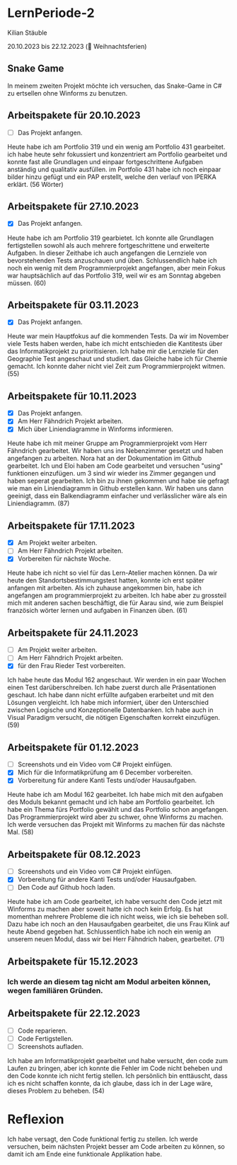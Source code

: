 # LernPeriode-2

Kilian Stäuble

20.10.2023 bis 22.12.2023 (🎄 Weihnachtsferien)

## Snake Game
In meinem zweiten Projekt möchte ich versuchen, das Snake-Game in C# zu ertsellen ohne Winforms zu benutzen.

## Arbeitspakete für 20.10.2023
- [ ] Das Projekt anfangen.

Heute habe ich am Portfolio 319 und ein wenig am Portfolio 431 gearbeitet. ich habe heute sehr fokussiert und konzentriert am Portfolio gearbeitet und konnte fast alle Grundlagen und einpaar fortgeschrittene Aufgaben anständig und qualitativ ausfüllen. im Portfolio 431 habe ich noch einpaar bilder hinzu gefügt und ein PAP erstellt, welche den verlauf von IPERKA erklärt. (56 Wörter)
## Arbeitspakete für 27.10.2023
- [X] Das Projekt anfangen.

Heute habe ich am Portfolio 319 gearbietet. Ich konnte alle Grundlagen fertigstellen sowohl als auch mehrere fortgeschrittene und erweiterte Aufgaben. In dieser Zeithabe ich auch angefangen die Lernziele von bevorstehenden Tests anzuschauen und üben. Schlussendlich habe ich noch ein wenig mit dem Programmierprojekt angefangen, aber mein Fokus war hauptsächlich auf das Portfolio 319, weil wir es am Sonntag abgeben müssen. (60)

## Arbeitspakete für 03.11.2023
- [X] Das Projekt anfangen.

Heute war mein Hauptfokus auf die kommenden Tests. Da wir im November viele Tests haben werden, habe ich micht entschieden die Kantitests über das Informatikprojekt zu prioritisieren. Ich habe mir die Lernziele für den Geographie Test angeschaut und studiert. das Gleiche habe ich für Chemie gemacht. Ich konnte daher nicht viel Zeit zum Programmierprojekt witmen. (55) 

## Arbeitspakete für 10.11.2023
- [X] Das Projekt anfangen.
- [X] Am Herr Fähndrich Projekt arbeiten.
- [X] Mich über Liniendiagramme in Winforms informieren.

Heute habe ich mit meiner Gruppe am Programmierprojekt vom Herr Fähndrich gearbeitet. Wir haben uns ins Nebenzimmer gesetzt und haben angefangen zu arbeiten. Nora hat an der Dokumentation im Github gearbeitet. Ich und Eloi haben am Code gearbeitet und versuchen "using" funktionen einzufügen. um 3 sind wir wieder ins Zimmer gegangen und haben seperat gearbeiten. Ich bin zu ihnen gekommen und habe sie gefragt wie man ein Liniendiagramm in Github erstellen kann. Wir haben uns dann geeinigt, dass ein Balkendiagramm einfacher und verlässlicher wäre als ein Liniendiagramm. (87)

## Arbeitspakete für 17.11.2023
- [X] Am Projekt weiter arbeiten.
- [ ] Am Herr Fähndrich Projekt arbeiten.
- [X] Vorbereiten für nächste Woche.

Heute habe ich nicht so viel für das Lern-Atelier machen können. Da wir heute den Standortsbestimmungstest hatten, konnte ich erst später anfangen mit arbeiten. Als ich zuhause angekommen bin, habe ich angefangen am programmierprojekt zu arbeiten. Ich habe aber zu grossteil mich mit anderen sachen beschäftigt, die für Aarau sind, wie zum Beispiel französich wörter lernen und aufgaben in Finanzen üben. (61)

## Arbeitspakete für 24.11.2023
- [ ] Am Projekt weiter arbeiten.
- [ ] Am Herr Fähndrich Projekt arbeiten.
- [X] für den Frau Rieder Test vorbereiten.

Ich habe heute das Modul 162 angeschaut. Wir werden in ein paar Wochen einen Test darüberschreiben. Ich habe zuerst durch alle Präsentationen geschaut. Ich habe dann nicht erfüllte aufgaben erarbeitet und mit den Lösungen vergleicht. Ich habe mich informiert, über den Unterschied zwischen Logische und Konzeptionelle Datenbanken. Ich habe auch in Visual Paradigm versucht, die nötigen Eigenschaften korrekt einzufügen. (59)

## Arbeitspakete für 01.12.2023
- [ ] Screenshots und ein Video vom C# Projekt einfügen.
- [X] Mich für die Informatikprüfung am 6 December vorbereiten.
- [X] Vorbereitung für andere Kanti Tests und/oder Hausaufgaben.

Heute habe ich am Modul 162 gearbeitet. Ich habe mich mit den aufgaben des Moduls bekannt gemacht und ich habe am Portfolio gearbeitet. Ich habe ein Thema fürs Portfolio gewählt und das Portfolio schon angefangen. Das Programmierprojekt wird aber zu schwer, ohne Winforms zu machen. Ich werde versuchen das Projekt mit Winforms zu machen für das nächste Mal. (58)

## Arbeitspakete für 08.12.2023
- [ ] Screenshots und ein Video vom C# Projekt einfügen.
- [X] Vorbereitung für andere Kanti Tests und/oder Hausaufgaben.
- [ ] Den Code auf Github hoch laden.

Heute habe ich am Code gearbeitet, ich habe versucht den Code jetzt mit Winforms zu machen aber soweit hatte ich noch kein Erfolg. Es hat momenthan mehrere Probleme die ich nicht weiss, wie ich sie beheben soll. Dazu habe ich noch an den Hausaufgaben gearbeitet, die uns Frau Klink auf heute Abend gegeben hat. Schlussentlich habe ich noch ein wenig an unserem neuen Modul, dass wir bei Herr Fähndrich haben, gearbeitet. (71)

## Arbeitspakete für 15.12.2023
### Ich werde an diesem tag nicht am Modul arbeiten können, wegen familiären Gründen.

## Arbeitspakete für 22.12.2023

- [ ] Code reparieren.
- [ ] Code Fertigstellen.
- [ ] Screenshots aufladen.

Ich habe am Informatikprojekt gearbeitet und habe versucht, den code zum Laufen zu bringen, aber ich konnte die Fehler im Code nicht beheben und den Code konnte ich nicht fertig stellen. Ich persönlich bin enttäuscht, dass ich es nicht schaffen konnte, da ich glaube, dass ich in der Lage wäre, dieses Problem zu beheben. (54)

# Reflexion
Ich habe versagt, den Code funktional fertig zu stellen. Ich werde versuchen, beim nächsten Projekt besser am Code arbeiten zu können, so damit ich am Ende eine funktionale Applikation habe.
